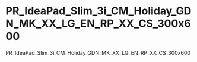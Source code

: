 # PR_IdeaPad_Slim_3i_CM_Holiday_GDN_MK_XX_LG_EN_RP_XX_CS_300x600
PR_IdeaPad_Slim_3i_CM_Holiday_GDN_MK_XX_LG_EN_RP_XX_CS_300x600
